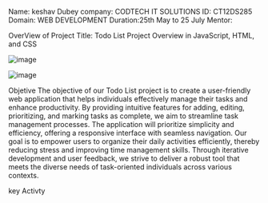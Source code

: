 Name: keshav Dubey
company: CODTECH IT SOLUTIONS
ID: CT12DS285
Domain: WEB DEVELOPMENT
Duration:25th May to 25 July
Mentor:


OverView of Project 
Title: Todo List Project Overview in JavaScript, HTML, and CSS


![image](https://github.com/KeshavDubey13/CODTECH-Task1/assets/83154845/9d75946f-f2e2-4acb-9508-646b1cfb302c)

![image](https://github.com/KeshavDubey13/CODTECH-Task1/assets/83154845/93ec4dd4-364e-443b-9e86-dadff790c731)


Objetive
The objective of our Todo List project is to create a user-friendly web application that helps individuals effectively manage their tasks and enhance productivity. By providing intuitive features for adding, editing, prioritizing, and marking tasks as complete, we aim to streamline task management processes. The application will prioritize simplicity and efficiency, offering a responsive interface with seamless navigation. Our goal is to empower users to organize their daily activities efficiently, thereby reducing stress and improving time management skills. Through iterative development and user feedback, we strive to deliver a robust tool that meets the diverse needs of task-oriented individuals across various contexts.

key Activty
